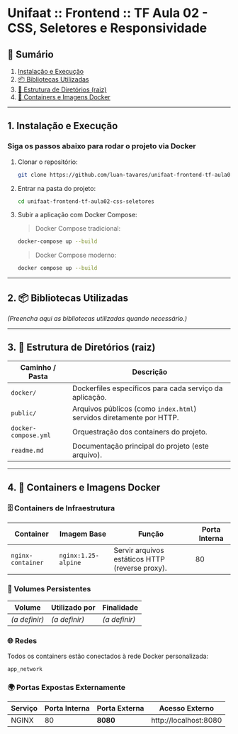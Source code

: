 # Unifaat :: Frontend :: TF Aula 02 - CSS, Seletores e Responsividade <a name="unifaat-frontend-tf-aula02-css-seletores"></a>

## 📑 Sumário
1. [Instalação e Execução](#instalacao-e-execucao)  
2. [📦 Bibliotecas Utilizadas](#bibliotecas-utilizadas)  
3. [📁 Estrutura de Diretórios (raiz)](#estrutura-de-diretorios-raiz)  
4. [🐳 Containers e Imagens Docker](#containers-e-imagens-docker)  

---

## 1. Instalação e Execução <a name="instalacao-e-execucao"></a>

### Siga os passos abaixo para rodar o projeto via Docker

1. Clonar o repositório:

   ```sh
   git clone https://github.com/luan-tavares/unifaat-frontend-tf-aula02-css-seletores
   ```

2. Entrar na pasta do projeto:

   ```sh
   cd unifaat-frontend-tf-aula02-css-seletores
   ```

3. Subir a aplicação com Docker Compose:

   > Docker Compose tradicional:

   ```sh
   docker-compose up --build
   ```

   > Docker Compose moderno:

   ```sh
   docker compose up --build
   ```

---

## 2. 📦 Bibliotecas Utilizadas <a name="bibliotecas-utilizadas"></a>

*(Preencha aqui as bibliotecas utilizadas quando necessário.)*

---

## 3. 📁 Estrutura de Diretórios (raiz) <a name="estrutura-de-diretorios-raiz"></a>

| Caminho / Pasta      | Descrição                                                                 |
|----------------------|---------------------------------------------------------------------------|
| `docker/`            | Dockerfiles específicos para cada serviço da aplicação.                   |
| `public/`            | Arquivos públicos (como `index.html`) servidos diretamente por HTTP.     |
| `docker-compose.yml` | Orquestração dos containers do projeto.                                   |
| `readme.md`          | Documentação principal do projeto (este arquivo).                         |

---

## 4. 🐳 Containers e Imagens Docker <a name="containers-e-imagens-docker"></a>

### 🗄️ Containers de Infraestrutura

| Container         | Imagem Base         | Função                                           | Porta Interna |
|-------------------|---------------------|--------------------------------------------------|---------------|
| `nginx-container` | `nginx:1.25-alpine` | Servir arquivos estáticos HTTP (reverse proxy).  | 80            |

### 💾 Volumes Persistentes

| Volume        | Utilizado por     | Finalidade                 |
|---------------|-------------------|----------------------------|
| *(a definir)* | *(a definir)*     | *(a definir)*              |

### 🌐 Redes

Todos os containers estão conectados à rede Docker personalizada:

```text
app_network
```

### 🌍 Portas Expostas Externamente

| Serviço | Porta Interna | Porta Externa | Acesso Externo        |
|---------|---------------|---------------|-----------------------|
| NGINX   | 80            | **8080**      | http://localhost:8080 |
